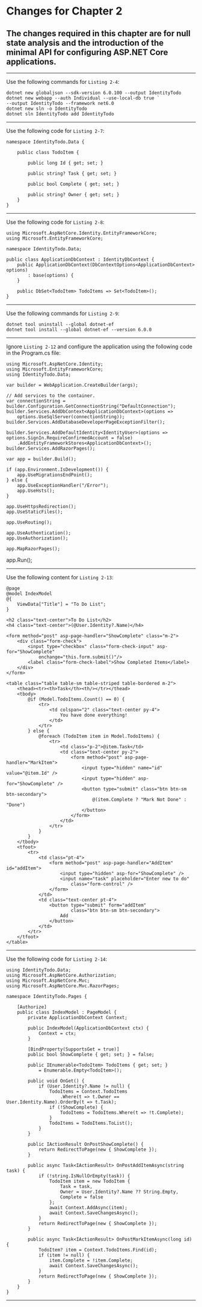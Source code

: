 # Changes for Chapter 2

## The changes required in this chapter are for null state analysis and the introduction of the minimal API for configuring ASP.NET Core applications.
***

Use the following commands for `Listing 2-4`:

    dotnet new globaljson --sdk-version 6.0.100 --output IdentityTodo
    dotnet new webapp --auth Individual --use-local-db true `
    --output IdentityTodo --framework net6.0
    dotnet new sln -o IdentityTodo
    dotnet sln IdentityTodo add IdentityTodo

***

Use the following code for `Listing 2-7`:

    namespace IdentityTodo.Data {

        public class TodoItem {

            public long Id { get; set; }

            public string? Task { get; set; }

            public bool Complete { get; set; }

            public string? Owner { get; set; }
        }
    }

***

Use the following code for `Listing 2-8`:

    using Microsoft.AspNetCore.Identity.EntityFrameworkCore;
    using Microsoft.EntityFrameworkCore;

    namespace IdentityTodo.Data;

    public class ApplicationDbContext : IdentityDbContext {
        public ApplicationDbContext(DbContextOptions<ApplicationDbContext> options)
            : base(options) {
        }

        public DbSet<TodoItem> TodoItems => Set<TodoItem>();
    }

***

Use the following commands for `Listing 2-9`:

    dotnet tool uninstall --global dotnet-ef
    dotnet tool install --global dotnet-ef --version 6.0.0

***

Ignore `Listing 2-12` and configure the application using the following code in the Program.cs file:

    using Microsoft.AspNetCore.Identity;
    using Microsoft.EntityFrameworkCore;
    using IdentityTodo.Data;

    var builder = WebApplication.CreateBuilder(args);

    // Add services to the container.
    var connectionString = builder.Configuration.GetConnectionString("DefaultConnection");
    builder.Services.AddDbContext<ApplicationDbContext>(options =>
        options.UseSqlServer(connectionString));
    builder.Services.AddDatabaseDeveloperPageExceptionFilter();

    builder.Services.AddDefaultIdentity<IdentityUser>(options => options.SignIn.RequireConfirmedAccount = false)
        .AddEntityFrameworkStores<ApplicationDbContext>();
    builder.Services.AddRazorPages();

    var app = builder.Build();

    if (app.Environment.IsDevelopment()) {
        app.UseMigrationsEndPoint();
    } else {
        app.UseExceptionHandler("/Error");
        app.UseHsts();
    }

    app.UseHttpsRedirection();
    app.UseStaticFiles();

    app.UseRouting();

    app.UseAuthentication();
    app.UseAuthorization();

    app.MapRazorPages();

app.Run();

***

Use the following content for `Listing 2-13`:

    @page
    @model IndexModel
    @{
        ViewData["Title"] = "To Do List";
    }

    <h2 class="text-center">To Do List</h2>
    <h4 class="text-center">(@User.Identity?.Name)</h4>

    <form method="post" asp-page-handler="ShowComplete" class="m-2">
        <div class="form-check">
            <input type="checkbox" class="form-check-input" asp-for="ShowComplete" 
                onchange="this.form.submit()"/>
            <label class="form-check-label">Show Completed Items</label>
        </div>
    </form>

    <table class="table table-sm table-striped table-bordered m-2">
        <thead><tr><th>Task</th><th/></tr></thead>
        <tbody>
            @if (Model.TodoItems.Count() == 0) {
                <tr>
                    <td colspan="2" class="text-center py-4">
                        You have done everything!
                    </td>
                </tr>
            } else {
                @foreach (TodoItem item in Model.TodoItems) {
                    <tr>
                        <td class="p-2">@item.Task</td>
                        <td class="text-center py-2">
                            <form method="post" asp-page-handler="MarkItem">
                                <input type="hidden" name="id" value="@item.Id" />
                                <input type="hidden" asp-for="ShowComplete" />
                                <button type="submit" class="btn btn-sm btn-secondary">
                                    @(item.Complete ? "Mark Not Done" : "Done")
                                </button>
                            </form>
                        </td>
                    </tr>
                }
            }
        </tbody>
        <tfoot>
            <tr>
                <td class="pt-4">
                    <form method="post" asp-page-handler="AddItem" id="addItem">
                        <input type="hidden" asp-for="ShowComplete" />
                        <input name="task" placeholder="Enter new to do" 
                            class="form-control" />
                    </form>
                </td>
                <td class="text-center pt-4">
                    <button type="submit" form="addItem" 
                            class="btn btn-sm btn-secondary">
                        Add
                    </button>
                </td>
            </tr>
        </tfoot>
    </table>

***

Use the following code for `Listing 2-14`:

    using IdentityTodo.Data;
    using Microsoft.AspNetCore.Authorization;
    using Microsoft.AspNetCore.Mvc;
    using Microsoft.AspNetCore.Mvc.RazorPages;

    namespace IdentityTodo.Pages {

        [Authorize]
        public class IndexModel : PageModel {
            private ApplicationDbContext Context;

            public IndexModel(ApplicationDbContext ctx) {
                Context = ctx;
            }

            [BindProperty(SupportsGet = true)]
            public bool ShowComplete { get; set; } = false;

            public IEnumerable<TodoItem> TodoItems { get; set; } 
                = Enumerable.Empty<TodoItem>();

            public void OnGet() {
                if (User.Identity?.Name != null) {
                    TodoItems = Context.TodoItems
                        .Where(t => t.Owner == User.Identity.Name).OrderBy(t => t.Task);
                    if (!ShowComplete) {
                        TodoItems = TodoItems.Where(t => !t.Complete);
                    }
                    TodoItems = TodoItems.ToList();
                }
            }

            public IActionResult OnPostShowComplete() {
                return RedirectToPage(new { ShowComplete });
            }

            public async Task<IActionResult> OnPostAddItemAsync(string task) {
                if (!string.IsNullOrEmpty(task)) {
                    TodoItem item = new TodoItem {
                        Task = task,
                        Owner = User.Identity?.Name ?? String.Empty,
                        Complete = false
                    };
                    await Context.AddAsync(item);
                    await Context.SaveChangesAsync();
                }
                return RedirectToPage(new { ShowComplete });
            }

            public async Task<IActionResult> OnPostMarkItemAsync(long id) {
                TodoItem? item = Context.TodoItems.Find(id);
                if (item != null) {
                    item.Complete = !item.Complete;
                    await Context.SaveChangesAsync();
                }
                return RedirectToPage(new { ShowComplete });
            }
        }
    }

***